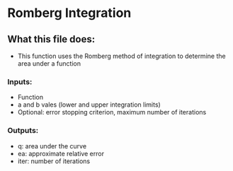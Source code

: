 # Romberg Integration
## What this file does:
* This function uses the Romberg method of integration to determine the area under a function
### Inputs:
* Function 
* a and b vales (lower and upper integration limits)
* Optional: error stopping criterion, maximum number of iterations
### Outputs:
* q: area under the curve
* ea: approximate relative error
* iter: number of iterations
